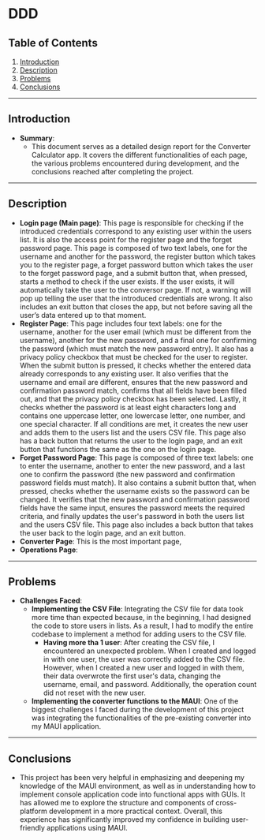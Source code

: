 # DDD
## Table of Contents
1. [Introduction](#introduction)
2. [Description](#description)
3. [Problems](#problems)
4. [Conclusions](#conclusions)

---

## Introduction

- **Summary**:
  - This document serves as a detailed design report for the Converter Calculator app. It covers the different functionalities of each page, the various problems encountered during development, and the conclusions reached after completing the project.

---

## Description
- **Login page (Main page)**: This page is responsible for checking if the introduced credentials correspond to any existing user within the users list. It is also the access point for the register page and the forget password page. This page is composed of two text labels, one for the username and another for the password, the register button which takes you to the register page, a forget password button which takes the user to the forget password page, and a submit button that, when pressed, starts a method to check if the user exists. If the user exists, it will automatically take the user to the conversor page. If not, a warning will pop up telling the user that the introduced credentials are wrong. It also includes an exit button that closes the app, but not before saving all the user’s data entered up to that moment.
- **Register Page**: This page includes four text labels: one for the username, another for the user email (which must be different from the username), another for the new password, and a final one for confirming the password (which must match the new password entry). It also has a privacy policy checkbox that must be checked for the user to register. When the submit button is pressed, it checks whether the entered data already corresponds to any existing user. It also verifies that the username and email are different, ensures that the new password and confirmation password match, confirms that all fields have been filled out, and that the privacy policy checkbox has been selected. Lastly, it checks whether the password is at least eight characters long and contains one uppercase letter, one lowercase letter, one number, and one special character. If all conditions are met, it creates the new user and adds them to the users list and the users CSV file. This page also has a back button that returns the user to the login page, and an exit button that functions the same as the one on the login page.
- **Forget Password Page**: This page is composed of three text labels: one to enter the username, another to enter the new password, and a last one to confirm the password (the new password and confirmation password fields must match). It also contains a submit button that, when pressed, checks whether the username exists so the password can be changed. It verifies that the new password and confirmation password fields have the same input, ensures the password meets the required criteria, and finally updates the user's password in both the users list and the users CSV file. This page also includes a back button that takes the user back to the login page, and an exit button.
- **Converter Page**: This is the most important page, 
- **Operations Page**:

---

## Problems
- **Challenges Faced**:
  - **Implementing the CSV File**: Integrating the CSV file for data took more time than expected because, in the beginning, I had designed the code to store users in lists. As a result, I had to modify the entire codebase to implement a method for adding users to the CSV file.
    - **Having more tha 1 user**: After creating the CSV file, I encountered an unexpected problem. When I created and logged in with one user, the user was correctly added to the CSV file. However, when I created a new user and logged in with them, their data overwrote the first user's data, changing the username, email, and password. Additionally, the operation count did not reset with the new user.
  - **Implementing the converter functions to the MAUI**: One of the biggest challenges I faced during the development of this project was integrating the functionalities of the pre-existing converter into my MAUI application.

---

## Conclusions
  - This project has been very helpful in emphasizing and deepening my knowledge of the MAUI environment, as well as in understanding how to implement console application code into functional apps with GUIs. It has allowed me to explore the structure and components of cross-platform development in a more practical context. Overall, this experience has significantly improved my confidence in building user-friendly applications using MAUI.
